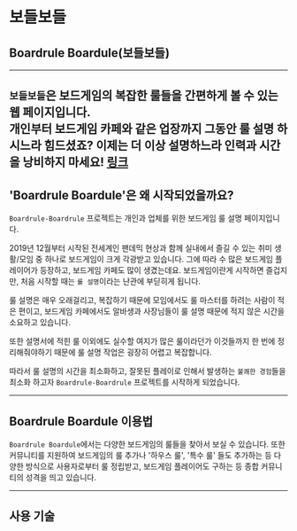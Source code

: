 # 보들보들
## Boardrule Boardule(보들보들)

---
`보들보들`은 보드게임의 복잡한 룰들을 간편하게 볼 수 있는 웹 페이지입니다.<br>
개인부터 보드게임 카페와 같은 업장까지 그동안 룰 설명 하시느라 힘드셨죠? 이제는 더 이상 설명하느라 인력과 시간을 낭비하지 마세요!
[링크](http://boardrule-boardrule.s3-website.ap-northeast-2.amazonaws.com/)
---
## \'Boardrule Boardule\'은 왜 시작되었을까요?
`Boardrule-Boardrule` 프로젝트는 개인과 업체를 위한 보드게임 룰 설명 페이지입니다.

2019년 12월부터 시작된 전세계인 팬데믹 현상과 함께 실내에서 즐길 수 있는 취미 생활/모임 중 하나로 보드게임이 크게 각광받고 있습니다.
그에 따라 수 많은 보드게임 플레이어가 등장하고, 보드게임 카페도 많이 생겼는데요. 보드게임이란게 시작하면 즐겁지만, 처음 시작할 때는 `룰 설명`이라는
난관에 부딛히게 됩니다.

룰 설명은 매우 오래걸리고, 복잡하기 때문에 모임에서도 룰 마스터를 하려는 사람이 적은 편이고, 보드게임 카페에서도 알바생과 사장님들이
룰 설명 때문에 적지 않은 시간을 소요하고 있습니다.

또한 설명서에 적힌 룰 이외에도 실수할 여지가 많은 룰이라던가 이것들까지 한 번에 정리해줘야하기 때문에 룰 설명 작업은 굉장히 어렵고
복잡합니다.

따라서 룰 설명의 시간을 최소화하고, 잘못된 플레이로 인해서 발생하는 `불쾌한 경험`들을 최소화 하고자 `Boardrule-Boardrule` 프로젝트를 시작하게
되었습니다.

---
## Boardrule Boardule 이용법
`Boardrule Boardule`에서는 다양한 보드게임의 룰들을 찾아서 보실 수 있습니다. 또한 커뮤니티를 지원하여 보드게임의 룰 추가나 '하우스 룰', '특수 룰'
들도 추가하는 등 다양한 방식으로 사용자로부터 룰 정립받고, 보드게임 플레이어도 구하는 등 종합 커뮤니티의 성격을 띄고 있습니다.

---
## 사용 기술
